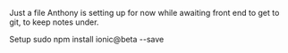 Just a file Anthony is setting up for now while awaiting front end to get to git, to keep notes under.

Setup
sudo npm install ionic@beta --save
